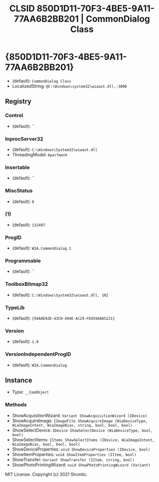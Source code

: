 ﻿---
title: "CLSID 850D1D11-70F3-4BE5-9A11-77AA6B2BB201 | CommonDialog Class"
excerpt: What is COM-Object CLSID 850D1D11-70F3-4BE5-9A11-77AA6B2BB201?
---

# {850D1D11-70F3-4BE5-9A11-77AA6B2BB201}

* (default): `CommonDialog Class`
* LocalizedString: `@C:\Windows\system32\wiaaut.dll,-3000`

## Registry


### Control

* (default): ``

### InprocServer32

* (default): `C:\Windows\System32\wiaaut.dll`
* ThreadingModel: `Apartment`

### Insertable

* (default): ``

### MiscStatus

* (default): `0`

### (1)

* (default): `132497`

### ProgID

* (default): `WIA.CommonDialog.1`

### Programmable

* (default): ``

### ToolboxBitmap32

* (default): `C:\Windows\System32\wiaaut.dll, 102`

### TypeLib

* (default): `{94A0E92D-43C0-494E-AC29-FD45948A5221}`

### Version

* (default): `1.0`

### VersionIndependentProgID

* (default): `WIA.CommonDialog`

## Instance

* Type: `__ComObject`

### Methods

* ShowAcquisitionWizard: `Variant ShowAcquisitionWizard (IDevice)`
* ShowAcquireImage: `IImageFile ShowAcquireImage (WiaDeviceType, WiaImageIntent, WiaImageBias, string, bool, bool, bool)`
* ShowSelectDevice: `IDevice ShowSelectDevice (WiaDeviceType, bool, bool)`
* ShowSelectItems: `IItems ShowSelectItems (IDevice, WiaImageIntent, WiaImageBias, bool, bool, bool)`
* ShowDeviceProperties: `void ShowDeviceProperties (IDevice, bool)`
* ShowItemProperties: `void ShowItemProperties (IItem, bool)`
* ShowTransfer: `Variant ShowTransfer (IItem, string, bool)`
* ShowPhotoPrintingWizard: `void ShowPhotoPrintingWizard (Variant)`

MIT License. Copyright (c) 2021 Strontic.


